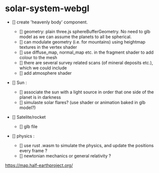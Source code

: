 # solar-system-webgl

- [] create 'heavenly body' component.

  - [] geometry: plain three.js sphereBufferGeometry. No need to glb model as we can assume the planets to all be spherical.
  - [] can modulate geometry (i.e. for mountains) using heightmap textures in the vertex shader
  - [] use diffuse_map, normal_map etc. in the fragment shader to add colour to the mesh
  - [] there are several survey related scans (of mineral deposits etc.), which we could include
  - [] add atmosphere shader

- [] Sun :

  - [] associate the sun with a light source in order that one side of the planet is in darkness
  - [] simulaste solar flares? (use shader or animation baked in glb model?)

- [] Satelite/rocket

  - [] glb file

- [] physics :
  - [] use rust .wasm to simulate the physics, and update the positions every frame ?
  - [] newtonian mechanics or general relativity ?

https://map.half-earthproject.org/

